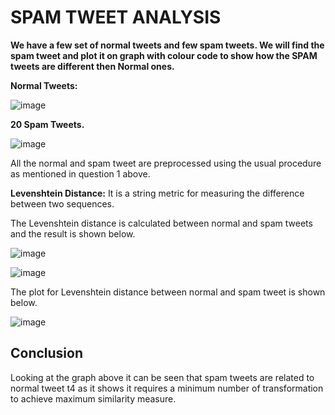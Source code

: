 # SPAM TWEET ANALYSIS

**We have a few set of normal tweets and few spam tweets. We will find the spam tweet and plot it on graph with colour code to show how the SPAM tweets are different then Normal ones.**

**Normal Tweets:**


![image](https://user-images.githubusercontent.com/26432753/72298061-30f98380-3655-11ea-86bb-af436cc3b0df.png)

 
**20 Spam Tweets.**


 ![image](https://user-images.githubusercontent.com/26432753/72298074-3525a100-3655-11ea-9c4a-2f59ec88f28c.png)

 
All the normal and spam tweet are preprocessed using the usual procedure as mentioned in question 1 above.

**Levenshtein Distance:** It is a string metric for measuring the difference between two sequences.

The Levenshtein distance is calculated between normal and spam tweets and the result is shown below.


![image](https://user-images.githubusercontent.com/26432753/72298086-3951be80-3655-11ea-9996-caf629415fc6.png)



![image](https://user-images.githubusercontent.com/26432753/72298106-41116300-3655-11ea-9590-1e4cd0af6683.png)

                         

The plot for Levenshtein distance between normal and spam tweet is shown below.

 

 ![image](https://user-images.githubusercontent.com/26432753/72298113-466ead80-3655-11ea-81f8-cfc5b9078ff5.png)


## Conclusion

Looking at the graph above it can be seen that spam tweets are related to normal tweet t4 as it shows it requires a minimum number of transformation to achieve maximum similarity measure.
